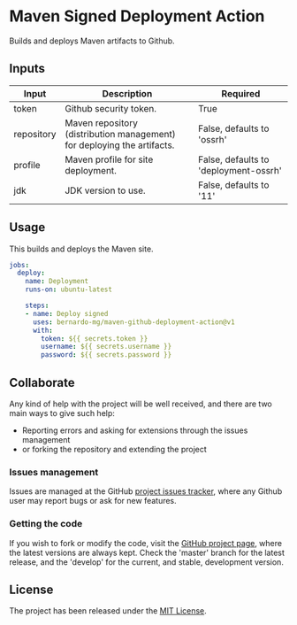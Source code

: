 # Maven Signed Deployment Action

Builds and deploys Maven artifacts to Github.

## Inputs

| Input      | Description                                                             | Required                              |
|------------|-------------------------------------------------------------------------|---------------------------------------|
| token      | Github security token.                                                  | True                                  |
| repository | Maven repository (distribution management) for deploying the artifacts. | False, defaults to 'ossrh'            |
| profile    | Maven profile for site deployment.                                      | False, defaults to 'deployment-ossrh' |
| jdk        | JDK version to use.                                                     | False, defaults to '11'               |

## Usage

This builds and deploys the Maven site.

```yaml
jobs:
  deploy:
    name: Deployment
    runs-on: ubuntu-latest

    steps:
    - name: Deploy signed
      uses: bernardo-mg/maven-github-deployment-action@v1
      with:
        token: ${{ secrets.token }}
        username: ${{ secrets.username }}
        password: ${{ secrets.password }}
```

## Collaborate

Any kind of help with the project will be well received, and there are two main ways to give such help:

- Reporting errors and asking for extensions through the issues management
- or forking the repository and extending the project

### Issues management

Issues are managed at the GitHub [project issues tracker][issues], where any Github user may report bugs or ask for new features.

### Getting the code

If you wish to fork or modify the code, visit the [GitHub project page][scm], where the latest versions are always kept. Check the 'master' branch for the latest release, and the 'develop' for the current, and stable, development version.

## License
The project has been released under the [MIT License][license].

[issues]: https://github.com/Bernardo-MG/maven-github-deployment-action/issues
[license]: https://www.opensource.org/licenses/mit-license.php
[scm]: https://github.com/Bernardo-MG/maven-github-deployment-action
